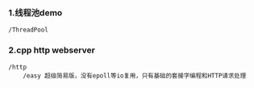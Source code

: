 ### 1.线程池demo
    /ThreadPool 
### 2.cpp http webserver
    /http
        /easy 超级简易版，没有epoll等io复用，只有基础的套接字编程和HTTP请求处理


 